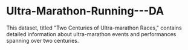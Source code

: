# Ultra-Marathon-Running---DA
This dataset, titled "Two Centuries of Ultra-marathon Races," contains detailed information about ultra-marathon events and performances spanning over two centuries.
